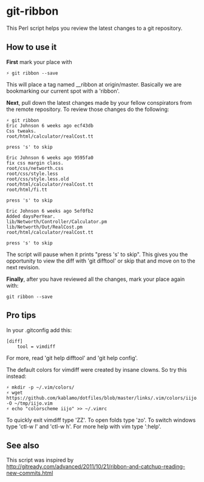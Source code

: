 git-ribbon
==========

This Perl script helps you review the latest changes to a git repository.

How to use it
-------------

**First** mark your place with

    ⚡ git ribbon --save

This will place a tag named __ribbon at origin/master.  Basically we are
bookmarking our current spot with a 'ribbon'.

**Next**, pull down the latest changes made by your fellow conspirators from the
remote repository.  To review those changes do the following:

    ⚡ git ribbon
    Eric Johnson 6 weeks ago ecf43db
    Css tweaks.
    root/html/calculator/realCost.tt

    press 's' to skip 

    Eric Johnson 6 weeks ago 9595fa0
    fix css margin class.
    root/css/networth.css
    root/css/style.less
    root/css/style.less.old
    root/html/calculator/realCost.tt
    root/html/fi.tt

    press 's' to skip 

    Eric Johnson 6 weeks ago 5ef0fb2
    Added daysPerYear.
    lib/Networth/Controller/Calculator.pm
    lib/Networth/Out/RealCost.pm
    root/html/calculator/realCost.tt

    press 's' to skip 

The script will pause when it prints "press 's' to skip".  This gives you the
opportunity to view the diff with 'git difftool' or skip that and move on to
the next revision.  

**Finally**, after you have reviewed all the changes, mark your place again with:

    git ribbon --save


Pro tips
--------

In your .gitconfig add this:

    [diff]
        tool = vimdiff
    
For more, read 'git help difftool' and 'git help config'.

The default colors for vimdiff were created by insane clowns.  So try this
instead:

    ⚡ mkdir -p ~/.vim/colors/
    ⚡ wget https://github.com/kablamo/dotfiles/blob/master/links/.vim/colors/iijo.vim -O ~/tmp/iijo.vim
    ⚡ echo "colorscheme iijo" >> ~/.vimrc

To quickly exit vimdiff type 'ZZ'.  To open folds type 'zo'.  To switch windows
type 'ctl-w l' and 'ctl-w h'.  For more help with vim type ':help'.

See also
--------

This script was inspired by
http://gitready.com/advanced/2011/10/21/ribbon-and-catchup-reading-new-commits.html
